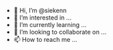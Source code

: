 - 👋 Hi, I’m @siekenn
- 👀 I’m interested in ...
- 🌱 I’m currently learning ...
- 💞️ I’m looking to collaborate on ...
- 📫 How to reach me ...

<!---
siekenn/siekenn is a ✨ special ✨ repository because its `README.md` (this file) appears on your GitHub profile.
You can click the Preview link to take a look at your changes.
--->
